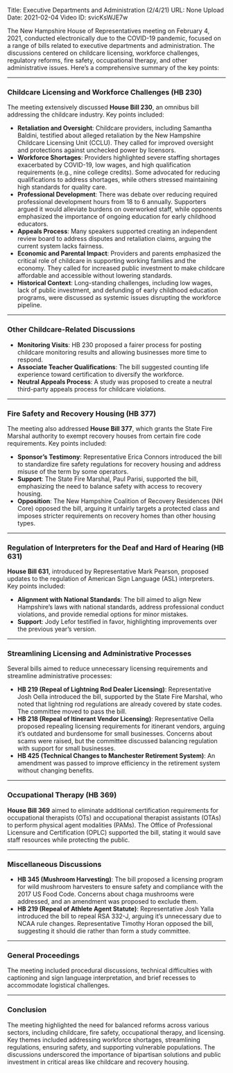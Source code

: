Title: Executive Departments and Administration (2/4/21)
URL: None
Upload Date: 2021-02-04
Video ID: svicKsWJE7w

The New Hampshire House of Representatives meeting on February 4, 2021, conducted electronically due to the COVID-19 pandemic, focused on a range of bills related to executive departments and administration. The discussions centered on childcare licensing, workforce challenges, regulatory reforms, fire safety, occupational therapy, and other administrative issues. Here’s a comprehensive summary of the key points:

---

### **Childcare Licensing and Workforce Challenges (HB 230)**
The meeting extensively discussed **House Bill 230**, an omnibus bill addressing the childcare industry. Key points included:
- **Retaliation and Oversight**: Childcare providers, including Samantha Baldini, testified about alleged retaliation by the New Hampshire Childcare Licensing Unit (CCLU). They called for improved oversight and protections against unchecked power by licensors.
- **Workforce Shortages**: Providers highlighted severe staffing shortages exacerbated by COVID-19, low wages, and high qualification requirements (e.g., nine college credits). Some advocated for reducing qualifications to address shortages, while others stressed maintaining high standards for quality care.
- **Professional Development**: There was debate over reducing required professional development hours from 18 to 6 annually. Supporters argued it would alleviate burdens on overworked staff, while opponents emphasized the importance of ongoing education for early childhood educators.
- **Appeals Process**: Many speakers supported creating an independent review board to address disputes and retaliation claims, arguing the current system lacks fairness.
- **Economic and Parental Impact**: Providers and parents emphasized the critical role of childcare in supporting working families and the economy. They called for increased public investment to make childcare affordable and accessible without lowering standards.
- **Historical Context**: Long-standing challenges, including low wages, lack of public investment, and defunding of early childhood education programs, were discussed as systemic issues disrupting the workforce pipeline.

---

### **Other Childcare-Related Discussions**
- **Monitoring Visits**: HB 230 proposed a fairer process for posting childcare monitoring results and allowing businesses more time to respond.
- **Associate Teacher Qualifications**: The bill suggested counting life experience toward certification to diversify the workforce.
- **Neutral Appeals Process**: A study was proposed to create a neutral third-party appeals process for childcare violations.

---

### **Fire Safety and Recovery Housing (HB 377)**
The meeting also addressed **House Bill 377**, which grants the State Fire Marshal authority to exempt recovery houses from certain fire code requirements. Key points included:
- **Sponsor’s Testimony**: Representative Erica Connors introduced the bill to standardize fire safety regulations for recovery housing and address misuse of the term by some operators.
- **Support**: The State Fire Marshal, Paul Parisi, supported the bill, emphasizing the need to balance safety with access to recovery housing.
- **Opposition**: The New Hampshire Coalition of Recovery Residences (NH Core) opposed the bill, arguing it unfairly targets a protected class and imposes stricter requirements on recovery homes than other housing types.

---

### **Regulation of Interpreters for the Deaf and Hard of Hearing (HB 631)**
**House Bill 631**, introduced by Representative Mark Pearson, proposed updates to the regulation of American Sign Language (ASL) interpreters. Key points included:
- **Alignment with National Standards**: The bill aimed to align New Hampshire’s laws with national standards, address professional conduct violations, and provide remedial options for minor mistakes.
- **Support**: Jody Lefor testified in favor, highlighting improvements over the previous year’s version.

---

### **Streamlining Licensing and Administrative Processes**
Several bills aimed to reduce unnecessary licensing requirements and streamline administrative processes:
- **HB 219 (Repeal of Lightning Rod Dealer Licensing)**: Representative Josh Oella introduced the bill, supported by the State Fire Marshal, who noted that lightning rod regulations are already covered by state codes. The committee moved to pass the bill.
- **HB 218 (Repeal of Itinerant Vendor Licensing)**: Representative Oella proposed repealing licensing requirements for itinerant vendors, arguing it’s outdated and burdensome for small businesses. Concerns about scams were raised, but the committee discussed balancing regulation with support for small businesses.
- **HB 425 (Technical Changes to Manchester Retirement System)**: An amendment was passed to improve efficiency in the retirement system without changing benefits.

---

### **Occupational Therapy (HB 369)**
**House Bill 369** aimed to eliminate additional certification requirements for occupational therapists (OTs) and occupational therapist assistants (OTAs) to perform physical agent modalities (PAMs). The Office of Professional Licensure and Certification (OPLC) supported the bill, stating it would save staff resources while protecting the public.

---

### **Miscellaneous Discussions**
- **HB 345 (Mushroom Harvesting)**: The bill proposed a licensing program for wild mushroom harvesters to ensure safety and compliance with the 2017 US Food Code. Concerns about chaga mushrooms were addressed, and an amendment was proposed to exclude them.
- **HB 219 (Repeal of Athlete Agent Statute)**: Representative Josh Yalla introduced the bill to repeal RSA 332-J, arguing it’s unnecessary due to NCAA rule changes. Representative Timothy Horan opposed the bill, suggesting it should die rather than form a study committee.

---

### **General Proceedings**
The meeting included procedural discussions, technical difficulties with captioning and sign language interpretation, and brief recesses to accommodate logistical challenges.

---

### **Conclusion**
The meeting highlighted the need for balanced reforms across various sectors, including childcare, fire safety, occupational therapy, and licensing. Key themes included addressing workforce shortages, streamlining regulations, ensuring safety, and supporting vulnerable populations. The discussions underscored the importance of bipartisan solutions and public investment in critical areas like childcare and recovery housing.